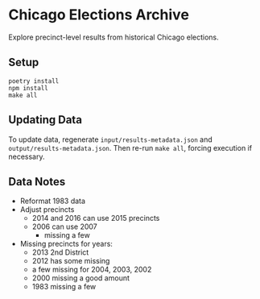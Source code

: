 # Chicago Elections Archive

Explore precinct-level results from historical Chicago elections.

## Setup

```shell
poetry install
npm install
make all
```

## Updating Data

To update data, regenerate `input/results-metadata.json` and `output/results-metadata.json`. Then re-run `make all`, forcing execution if necessary.

## Data Notes

- Reformat 1983 data
- Adjust precincts
  - 2014 and 2016 can use 2015 precincts
  - 2006 can use 2007
    - missing a few
- Missing precincts for years:
  - 2013 2nd District
  - 2012 has some missing
  - a few missing for 2004, 2003, 2002
  - 2000 missing a good amount
  - 1983 missing a few
